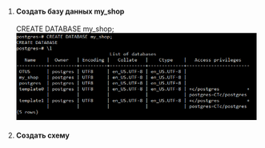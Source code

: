 1. #### Создать базу данных my_shop
    CREATE DATABASE my_shop;
    ![](https://github.com/nikerov-kirill/OtusDB_2021/blob/master/DDL%20%D1%81%D0%BA%D1%80%D0%B8%D0%BF%D1%82%D1%8B%20%D0%B4%D0%BB%D1%8F%20postgres/createDB.png)
2. #### Создать схему
